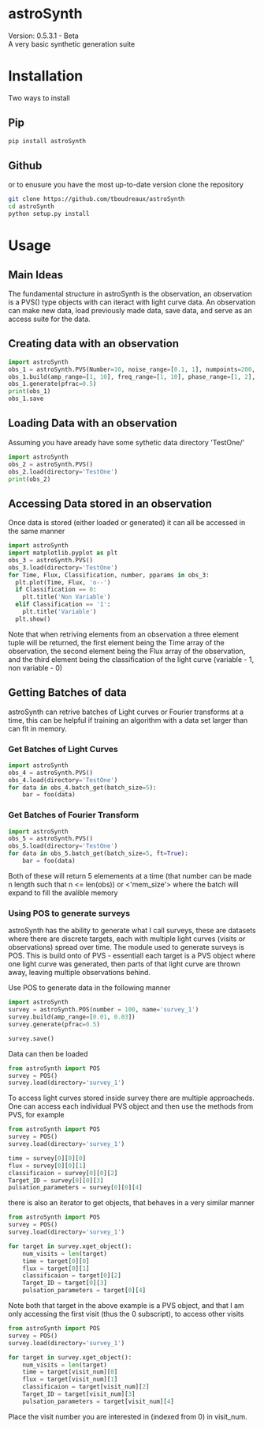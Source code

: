 # astroSynth
Version: 0.5.3.1 - Beta <br>
A very basic synthetic generation suite

# Installation
Two ways to install

## Pip
```bash
pip install astroSynth
```
## Github
or to enusure you have the most up-to-date version clone the repository
```bash
git clone https://github.com/tboudreaux/astroSynth
cd astroSynth
python setup.py install
```

# Usage
## Main Ideas
The fundamental structure in astroSynth is the observation, an observation is a PVS() type objects with can iteract with light curve data. An observation can make new data, load previously made data, save data, and serve as an access suite for the data.
## Creating data with an observation
```python
import astroSynth
obs_1 = astroSynth.PVS(Number=10, noise_range=[0.1, 1], numpoints=200, name='TestOne')
obs_1.build(amp_range=[1, 10], freq_range=[1, 10], phase_range=[1, 2], L_range=[1, 3])
obs_1.generate(pfrac=0.5)
print(obs_1)
obs_1.save
```
## Loading Data with an observation
Assuming you have aready have some sythetic data directory 'TestOne/'
```python
import astroSynth
obs_2 = astroSynth.PVS()
obs_2.load(directory='TestOne')
print(obs_2)
```
## Accessing Data stored in an observation
Once data is stored (either loaded or generated) it can all be accessed in the same manner
```python
import astroSynth
import matplotlib.pyplot as plt
obs_3 = astroSynth.PVS()
obs_3.load(directory='TestOne')
for Time, Flux, Classification, number, pparams in obs_3:
  plt.plot(Time, Flux, 'o--')
  if Classification == 0:
    plt.title('Non Variable')
  elif Classification == '1':
    plt.title('Variable')
  plt.show()
```
Note that when retriving elements from an observation a three element tuple will be returned, the first element being the Time array of the observation, the second element being the Flux array of the observation, and the third element being the classification of the light curve (variable - 1, non variable - 0)

## Getting Batches of data
astroSynth can retrive batches of Light curves or Fourier transforms at a time, this can be helpful if training an algorithm with a data set larger than can fit in memory.
### Get Batches of Light Curves
```python
import astroSynth
obs_4 = astroSynth.PVS()
obs_4.load(directory='TestOne')
for data in obs_4.batch_get(batch_size=5):
    bar = foo(data)
```
### Get Batches of Fourier Transform
```python
import astroSynth
obs_5 = astroSynth.PVS()
obs_5.load(directory='TestOne')
for data in obs_5.batch_get(batch_size=5, ft=True):
    bar = foo(data)
```
Both of these will return 5 elemements at a time (that number can be made n length such that n <= len(obs)) or <'mem_size'> where the batch will expand to fill the avalible memory

### Using POS to generate surveys
astroSynth has the ability to generate what I call surveys, these are datasets where there are discrete targets, each with multiple light curves (visits or observations) spread over time. The module used to generate surveys is POS. This is build onto of PVS - essentiall each target is a PVS object where one light curve was generated, then parts of that light curve are thrown away, leaving multiple observations behind. 

Use POS to generate data in the following manner
```python
import astroSynth
survey = astroSynth.POS(number = 100, name='survey_1')
survey.build(amp_range=[0.01, 0.03])
survey.generate(pfrac=0.5)

survey.save()
```

Data can then be loaded 

```python
from astroSynth import POS
survey = POS()
survey.load(directory='survey_1')
```

To access light curves stored inside survey there are multiple approacheds. One can access each individual PVS object and then use the methods from PVS, for example

```python
from astroSynth import POS
survey = POS()
survey.load(directory='survey_1')

time = survey[0][0][0]
flux = survey[0][0][1]
classificaion = survey[0][0][2]
Target_ID = survey[0][0][3]
pulsation_parameters = survey[0][0][4]
```

there is also an iterator to get objects, that behaves in a very similar manner

```python
from astroSynth import POS
survey = POS()
survey.load(directory='survey_1')

for target in survey.xget_object():
    num_visits = len(target)
    time = target[0][0]
    flux = target[0][1]
    classificaion = target[0][2]
    Target_ID = target[0][3]
    pulsation_parameters = target[0][4]
```
Note both that target in the above example is a PVS object, and that I am only accessing the first visit (thus the 0 subscript), to access other visits
```python
from astroSynth import POS
survey = POS()
survey.load(directory='survey_1')

for target in survey.xget_object():
    num_visits = len(target)
    time = target[visit_num][0]
    flux = target[visit_num][1]
    classificaion = target[visit_num][2]
    Target_ID = target[visit_num][3]
    pulsation_parameters = target[visit_num][4]
```
Place the visit number you are interested in (indexed from 0) in visit_num.